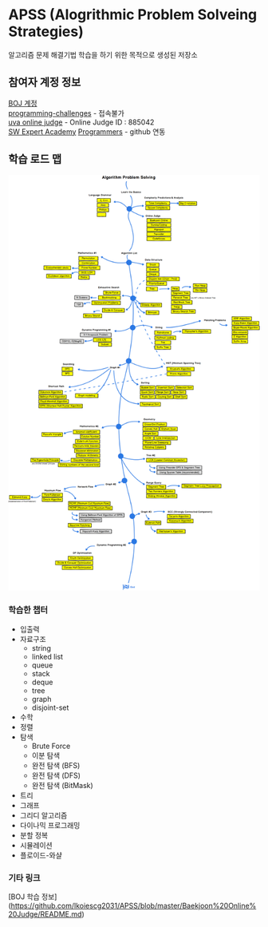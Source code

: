 # APSS (Alogrithmic Problem Solveing Strategies)  
알고리즘 문제 해결기법 학습을 하기 위한 목적으로 생성된 저장소

## 참여자 계정 정보
[BOJ 계정](https://www.acmicpc.net/user/lkoiescg2031)  
[programming-challenges](http://www.programming-challenges.com/) - 접속불가  
[uva online judge](https://onlinejudge.org) - Online Judge ID : 885042  
[SW Expert Academy](https://swexpertacademy.com/main/main.do) 
[Programmers](https://programmers.co.kr/learn/challenges) - github 연동

## 학습 로드 맵
![PS ROAD MAP](https://github.com/lkoiescg2031/APSS/blob/master/Algorithm%20PS%20Roadmap_v0.1.png)

### 학습한 챕터
* 입출력
* 자료구조 
	* string
	* linked list
	* queue
	* stack
	* deque
	* tree
	* graph
	* disjoint-set
* 수학
* 정렬
* 탐색
	* Brute Force
	* 이분 탐색
	* 완전 탐색 (BFS)
	* 완전 탐색 (DFS)
	* 완전 탐색 (BitMask)
* 트리
* 그래프
* 그리디 알고리즘
* 다이나믹 프로그래밍
* 분할 정복
* 시뮬레이션
* 플로이드-와샬

### 기타 링크
[BOJ 학습 정보] (https://github.com/lkoiescg2031/APSS/blob/master/Baekjoon%20Online%20Judge/README.md)
